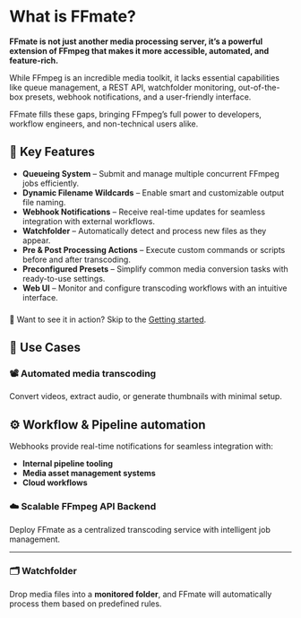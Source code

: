 # What is FFmate?

**FFmate is not just another media processing server, it’s a powerful extension of FFmpeg that makes it more accessible, automated, and feature-rich.** 

While FFmpeg is an incredible media toolkit, it lacks essential capabilities like queue management, a REST API, watchfolder monitoring, out-of-the-box presets, webhook notifications, and a user-friendly interface.

FFmate fills these gaps, bringing FFmpeg’s full power to developers, workflow engineers, and non-technical users alike.

## 🚀 Key Features

- **Queueing System** – Submit and manage multiple concurrent FFmpeg jobs efficiently.
- **Dynamic Filename Wildcards** – Enable smart and customizable output file naming.
- **Webhook Notifications** – Receive real-time updates for seamless integration with external workflows.
- **Watchfolder** – Automatically detect and process new files as they appear.
- **Pre & Post Processing Actions** – Execute custom commands or scripts before and after transcoding.
- **Preconfigured Presets** – Simplify common media conversion tasks with ready-to-use settings.
- **Web UI** – Monitor and configure transcoding workflows with an intuitive interface.

<div class="tip custom-block" style="padding-top: 8px">
🔄 Want to see it in action? Skip to the <a href="/docs/getting-started">Getting started</a>.
</div>

## 📌 Use Cases

### 📽️ Automated media transcoding
Convert videos, extract audio, or generate thumbnails with minimal setup.

## ⚙️ Workflow & Pipeline automation
Webhooks provide real-time notifications for seamless integration with:
- **Internal pipeline tooling** 
- **Media asset management systems**
- **Cloud workflows**


### ☁️ Scalable FFmpeg API Backend
Deploy FFmate as a centralized transcoding service with intelligent job management.

---

### 🗂️ Watchfolder
Drop media files into a **monitored folder**, and FFmate will automatically process them based on predefined rules.
